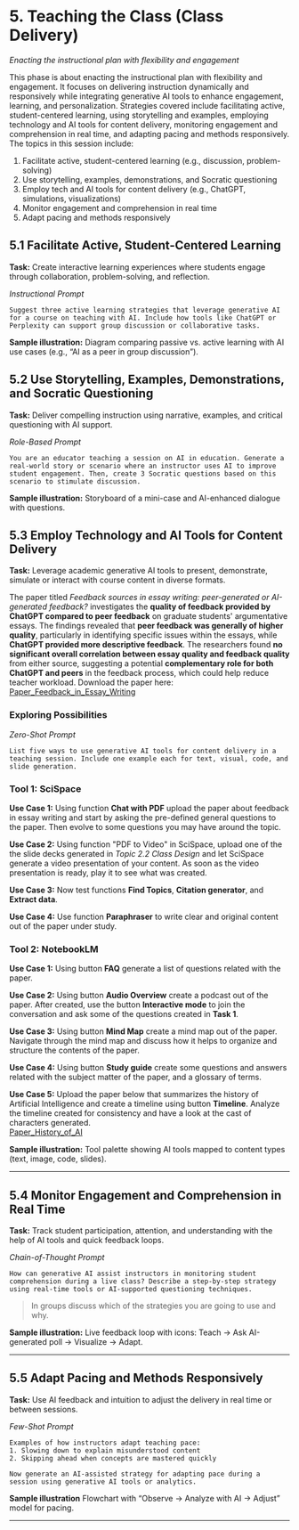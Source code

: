 
# 5. Teaching the Class (Class Delivery)  
_*Enacting the instructional plan with flexibility and engagement*_

This phase is about enacting the instructional plan with flexibility and engagement. It focuses on delivering instruction dynamically and responsively while integrating generative AI tools to enhance engagement, learning, and personalization. Strategies covered include facilitating active, student-centered learning, using storytelling and examples, employing technology and AI tools for content delivery, monitoring engagement and comprehension in real time, and adapting pacing and methods responsively. The topics in this session include:

1. Facilitate active, student-centered learning (e.g., discussion, problem-solving)  
2. Use storytelling, examples, demonstrations, and Socratic questioning  
3. Employ tech and AI tools for content delivery (e.g., ChatGPT, simulations, visualizations)  
4. Monitor engagement and comprehension in real time  
5. Adapt pacing and methods responsively  

## 5.1 Facilitate Active, Student-Centered Learning

**Task:** 
Create interactive learning experiences where students engage through collaboration, problem-solving, and reflection.

*Instructional Prompt*
```
Suggest three active learning strategies that leverage generative AI for a course on teaching with AI. Include how tools like ChatGPT or Perplexity can support group discussion or collaborative tasks.
```

**Sample illustration:** Diagram comparing passive vs. active learning with AI use cases (e.g., “AI as a peer in group discussion”).

## 5.2 Use Storytelling, Examples, Demonstrations, and Socratic Questioning

**Task:**
Deliver compelling instruction using narrative, examples, and critical questioning with AI support.

*Role-Based Prompt*
```
You are an educator teaching a session on AI in education. Generate a real-world story or scenario where an instructor uses AI to improve student engagement. Then, create 3 Socratic questions based on this scenario to stimulate discussion.
```

**Sample illustration:** Storyboard of a mini-case and AI-enhanced dialogue with questions.

## 5.3 Employ Technology and AI Tools for Content Delivery

**Task:**
Leverage academic generative AI tools to present, demonstrate, simulate or interact with course content in diverse formats.

The paper titled _Feedback sources in essay writing: peer-generated or AI-generated feedback?_ investigates the **quality of feedback provided by ChatGPT compared to peer feedback** on graduate students' argumentative essays. The findings revealed that **peer feedback was generally of higher quality**, particularly in identifying specific issues within the essays, while **ChatGPT provided more descriptive feedback**.  The researchers found **no significant overall correlation between essay quality and feedback quality** from either source, suggesting a potential **complementary role for both ChatGPT and peers** in the feedback process, which could help reduce teacher workload.
Download the paper here: [Paper_Feedback_in_Essay_Writing](./Data/Feedbacksourcesinessaywriting.pdf) <br>

### Exploring Possibilities
*Zero-Shot Prompt*
```
List five ways to use generative AI tools for content delivery in a teaching session. Include one example each for text, visual, code, and slide generation.
```

### Tool 1: SciSpace
**Use Case 1:** Using function **Chat with PDF** upload the paper about feedback in essay writing and start by asking the pre-defined general questions to the paper. Then evolve to some questions you may have around the topic. <br>

**Use Case 2:** Using function "PDF to Video" in SciSpace, upload one of the the slide decks generated in _Topic 2.2 Class Design_ and let SciSpace generate a video presentation of your content. As soon as the video presentation is ready, play it to see what was created. <br> 

**Use Case 3:** Now test functions **Find Topics**, **Citation generator**, and **Extract data**.

**Use Case 4:** Use function **Paraphraser** to write clear and original content out of the paper under study.

### Tool 2: NotebookLM
**Use Case 1:** Using button **FAQ** generate a list of questions related with the paper. <br>

**Use Case 2:** Using button **Audio Overview** create a podcast out of the paper. After created, use the button **Interactive mode** to join the conversation and ask some of the questions created in **Task 1**. <br>

**Use Case 3:** Using button **Mind Map** create a mind map out of the paper. Navigate through the mind map and discuss how it helps to organize and structure the contents of the paper. <br>

**Use Case 4:** Using button **Study guide** create some questions and answers related with the subject matter of the paper, and a glossary of terms. <br>

**Use Case 5:** Upload the paper below that summarizes the history of Artificial Intelligence and create a timeline using button **Timeline**. Analyze the timeline created for consistency and have a look at the cast of characters generated. <br>
[Paper_History_of_AI](./Data/HistoryofAI.pdf) <br>

**Sample illustration:** Tool palette showing AI tools mapped to content types (text, image, code, slides).

---

## 5.4 Monitor Engagement and Comprehension in Real Time

**Task:**
Track student participation, attention, and understanding with the help of AI tools and quick feedback loops.

*Chain-of-Thought Prompt*
```
How can generative AI assist instructors in monitoring student comprehension during a live class? Describe a step-by-step strategy using real-time tools or AI-supported questioning techniques.
```

> In groups discuss which of the strategies you are going to use and why.

**Sample illustration:** Live feedback loop with icons: Teach → Ask AI-generated poll → Visualize → Adapt.

---

## 5.5 Adapt Pacing and Methods Responsively

**Task:**
Use AI feedback and intuition to adjust the delivery in real time or between sessions.

*Few-Shot Prompt*
```
Examples of how instructors adapt teaching pace:
1. Slowing down to explain misunderstood content
2. Skipping ahead when concepts are mastered quickly

Now generate an AI-assisted strategy for adapting pace during a session using generative AI tools or analytics.
```

**Sample illustration** Flowchart with “Observe → Analyze with AI → Adjust” model for pacing.

---
